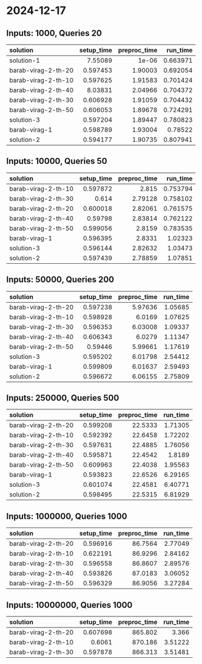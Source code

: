 # 2024-12-17

## Inputs: 1000, Queries 20

| solution            |   setup_time |   preproc_time |   run_time |
|:--------------------|-------------:|---------------:|-----------:|
| solution-1          |     7.55089  |        1e-06   |   0.663971 |
| barab-virag-2-th-20 |     0.597453 |        1.90003 |   0.692054 |
| barab-virag-2-th-10 |     0.597625 |        1.91583 |   0.701424 |
| barab-virag-2-th-40 |     8.03831  |        2.04966 |   0.704372 |
| barab-virag-2-th-30 |     0.606928 |        1.91059 |   0.704432 |
| barab-virag-2-th-50 |     0.606053 |        1.89678 |   0.724291 |
| solution-3          |     0.597204 |        1.89447 |   0.780823 |
| barab-virag-1       |     0.598789 |        1.93004 |   0.78522  |
| solution-2          |     0.594177 |        1.90735 |   0.807941 |

## Inputs: 10000, Queries 50

| solution            |   setup_time |   preproc_time |   run_time |
|:--------------------|-------------:|---------------:|-----------:|
| barab-virag-2-th-10 |     0.597872 |        2.815   |   0.753794 |
| barab-virag-2-th-30 |     0.614    |        2.79128 |   0.758102 |
| barab-virag-2-th-20 |     0.600018 |        2.82061 |   0.761575 |
| barab-virag-2-th-40 |     0.59798  |        2.83814 |   0.762122 |
| barab-virag-2-th-50 |     0.599056 |        2.8159  |   0.783535 |
| barab-virag-1       |     0.596395 |        2.8331  |   1.02323  |
| solution-3          |     0.596144 |        2.82632 |   1.03473  |
| solution-2          |     0.597439 |        2.78859 |   1.07851  |

## Inputs: 50000, Queries 200

| solution            |   setup_time |   preproc_time |   run_time |
|:--------------------|-------------:|---------------:|-----------:|
| barab-virag-2-th-20 |     0.597238 |        5.97636 |    1.05685 |
| barab-virag-2-th-10 |     0.598928 |        6.0169  |    1.07625 |
| barab-virag-2-th-30 |     0.596353 |        6.03008 |    1.09337 |
| barab-virag-2-th-40 |     0.606343 |        6.0279  |    1.11347 |
| barab-virag-2-th-50 |     0.59446  |        5.99661 |    1.17619 |
| solution-3          |     0.595202 |        6.01798 |    2.54412 |
| barab-virag-1       |     0.599809 |        6.01637 |    2.59493 |
| solution-2          |     0.596672 |        6.06155 |    2.75809 |

## Inputs: 250000, Queries 500

| solution            |   setup_time |   preproc_time |   run_time |
|:--------------------|-------------:|---------------:|-----------:|
| barab-virag-2-th-20 |     0.599208 |        22.5333 |    1.71305 |
| barab-virag-2-th-10 |     0.592392 |        22.6458 |    1.72202 |
| barab-virag-2-th-30 |     0.597631 |        22.4885 |    1.76056 |
| barab-virag-2-th-40 |     0.595871 |        22.4542 |    1.8189  |
| barab-virag-2-th-50 |     0.609963 |        22.4038 |    1.95563 |
| barab-virag-1       |     0.593823 |        22.6526 |    6.29165 |
| solution-3          |     0.601074 |        22.4581 |    6.40771 |
| solution-2          |     0.598495 |        22.5315 |    6.81929 |

## Inputs: 1000000, Queries 1000

| solution            |   setup_time |   preproc_time |   run_time |
|:--------------------|-------------:|---------------:|-----------:|
| barab-virag-2-th-20 |     0.596916 |        86.7564 |    2.77049 |
| barab-virag-2-th-10 |     0.622191 |        86.9296 |    2.84162 |
| barab-virag-2-th-30 |     0.596558 |        86.8607 |    2.89576 |
| barab-virag-2-th-40 |     0.593826 |        87.0183 |    3.06052 |
| barab-virag-2-th-50 |     0.596329 |        86.9056 |    3.27284 |

## Inputs: 10000000, Queries 1000

| solution            |   setup_time |   preproc_time |   run_time |
|:--------------------|-------------:|---------------:|-----------:|
| barab-virag-2-th-20 |     0.607698 |        865.802 |    3.366   |
| barab-virag-2-th-10 |     0.6061   |        870.186 |    3.51222 |
| barab-virag-2-th-30 |     0.597878 |        866.313 |    3.51481 |